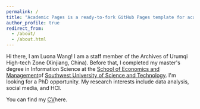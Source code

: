 ```yaml
---
permalink: /
title: "Academic Pages is a ready-to-fork GitHub Pages template for academic personal websites"
author_profile: true
redirect_from: 
  - /about/
  - /about.html
---
```








Hi there, I am Luona Wang! I am a staff member of the Archives of Urumqi High-tech Zone (Xinjiang, China). Before that, I completed my master's degree in Information Science at the [School of Economics and Management](https://em.swust.edu.cn/)of [Southwest University of Science and Technology](https://www.swust.edu.cn/). I'm looking for a PhD opportunity. My research interests include data analysis, social media, and HCI.

You can find my [CV](../assets/Curriculum_Vitae.pdf)here.


